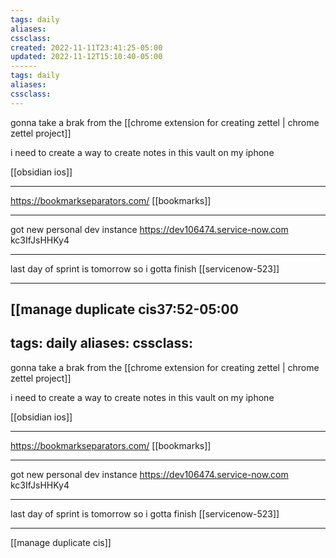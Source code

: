 ```yaml
---
tags: daily
aliases:
cssclass:
created: 2022-11-11T23:41:25-05:00
updated: 2022-11-12T15:10:40-05:00
------
tags: daily
aliases:
cssclass:
---
```


gonna take a brak from the [[chrome extension for creating zettel | chrome zettel project]]

i need to create a way to create notes in this vault on my iphone 

[[obsidian ios]]

***
https://bookmarkseparators.com/ [[bookmarks]]
***
got new personal dev instance https://dev106474.service-now.com
kc3IfJsHHKy4
***
last day of sprint is tomorrow so i gotta finish [[servicenow-523]]
***
[[manage duplicate cis37:52-05:00
------
tags: daily
aliases:
cssclass:
---

gonna take a brak from the [[chrome extension for creating zettel | chrome zettel project]]

i need to create a way to create notes in this vault on my iphone 

[[obsidian ios]]

***
https://bookmarkseparators.com/ [[bookmarks]]
***
got new personal dev instance https://dev106474.service-now.com
kc3IfJsHHKy4
***
last day of sprint is tomorrow so i gotta finish [[servicenow-523]]
***
[[manage duplicate cis]]
